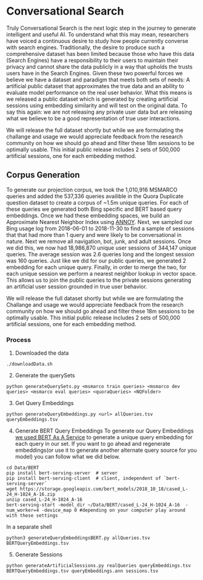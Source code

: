 # Conversational Search
Truly Conversational Search is the next logic step in the journey to generate intelligent and useful AI. To understand what this may mean, researchers have voiced a continuous desire to study how people currently converse with search engines. Traditionally, the desire to produce such a comprehensive dataset has been limited because those who have this data (Search Engines) have a responsibility to their users to maintain their privacy and cannot share the data publicly in a way that upholds the trusts users have in the Search Engines. Given these two powerful forces we believe we have a dataset and paradigm that meets both sets of needs: A artificial public dataset that approximates the true data and an ability to evaluate model performance on the real user behavior. What this means is we released a public dataset which is generated by creating artificial sessions using embedding similarity and will test on the original data. To say this again: we are not releasing any private user data but are releasing what we believe to be a good representation of true user interactions.

We will release the full dataset shortly but while we are formulating the challange and usage we would appreciate feedback from the research community on how we should go ahead and filter these 18m sessions to be optimally usable. This initial public release includes 2 sets of 500,000 artificial sessions, one for each embedding method. 

## Corpus Generation
To generate our projection corpus, we took the 1,010,916 MSMARCO queries and added the 537,336 queries availible in the Quora Duplicate question dataset to create a corpus of ~1.5m unique queries. For each of these queries we generated both Bing specific and BERT based query embeddings. Once we had these embedding spaces, we build an Approximate Nearest Neighbor Index using [ANNOY](https://github.com/spotify/annoy).
Next, we sampled our Bing usage log from 2018-06-01 to 2018-11-30 to find a sample of sessions that that had more than 1 query and were likely to be conversational in nature. Next we remove all navigation, bot, junk, and adult sessions. Once we did this, we now had 18,986,870 unique user sessions of 344,147 unique queries. The average session was 2.6 queries long and the longest session was 160 queries. Just like we did for our public queries, we generated 2 embedding for each unique query. Finally, in order to merge the two, for each unique session we perform a nearest neighbor lookup in vector space. This allows us to join the public queries to the private sessions generating an artificial user session grounded in true user behavior. 

We will release the full dataset shortly but while we are formulating the Challange and usage we would appreciate feedback from the research community on how we should go ahead and filter these 18m sessions to be optimally usable. This initial public release includes 2 sets of 500,000 artificial sessions, one for each embedding method. 


### Process
1. Downloaded the data
~~~
./downloadData.sh
~~~
2. Generate the querySets
~~~
python generateQuerySets.py <msmarco train queries> <msmarco dev queries> <msmarco eval queries> <quoraQueries> <NQFolder>
~~~
3. Get Query Embeddings
~~~
python generateQueryEmbeddings.py <url> allQueries.tsv queryEmbeddings.tsv
~~~
4. Generate BERT Query Embeddings
To generate our Query Embeddings [we used BERT As A Service](https://github.com/hanxiao/bert-as-service) to generate a unique query embedding for each query in our set. If you want to go ahead and regenerate embeddings(or use it to generate another alternate query source for you model) you can follow what we did below.
~~~
cd Data/BERT
pip install bert-serving-server  # server
pip install bert-serving-client  # client, independent of `bert-serving-server`
wget https://storage.googleapis.com/bert_models/2018_10_18/cased_L-24_H-1024_A-16.zip
unzip cased_L-24_H-1024_A-16
bert-serving-start -model_dir ~/Data/BERT/cased_L-24_H-1024_A-16  -num_worker=4 -device_map 0 #depending on your computer play around with these settings
~~~
In a separate shell
~~~
python3 generateQueryEmbeddingsBERT.py allQueries.tsv BERTQueryEmbeddings.tsv
~~~
5. Generate Sessions
~~~
python generateArtificialSessions.py realQueries queryEmbeddings.tsv BERTQueryEmbeddings.tsv queryEmbeddings.ann sessions.tsv
~~~
